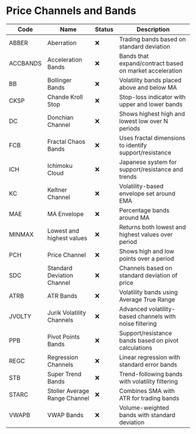 # Price Channels and Bands

| Code       | Name                                  | Status | Description                                                      |
|------------|---------------------------------------|--------|------------------------------------------------------------------|
| ABBER      | Aberration                            | ❌     | Trading bands based on standard deviation                        |
| ACCBANDS   | Acceleration Bands                    | ❌     | Bands that expand/contract based on market acceleration          |
| BB         | Bollinger Bands                       | ❌     | Volatility bands placed above and below MA                       |
| CKSP       | Chande Kroll Stop                     | ❌     | Stop-loss indicator with upper and lower bands                   |
| DC         | Donchian Channel                      | ❌     | Shows highest high and lowest low over N periods                 |
| FCB        | Fractal Chaos Bands                   | ❌     | Uses fractal dimensions to identify support/resistance           |
| ICH        | Ichimoku Cloud                        | ❌     | Japanese system for support/resistance and trends                |
| KC         | Keltner Channel                       | ❌     | Volatility-based envelope set around EMA                         |
| MAE        | MA Envelope                           | ❌     | Percentage bands around MA                                       |
| MINMAX     | Lowest and highest values             | ❌     | Returns both lowest and highest values over period               |
| PCH        | Price Channel                         | ❌     | Shows high and low points over a period                          |
| SDC        | Standard Deviation Channel            | ❌     | Channels based on standard deviation of price                    |
| ATRB       | ATR Bands                            | ❌     | Volatility bands using Average True Range                       |
| JVOLTY     | Jurik Volatility Channels            | ❌     | Advanced volatility-based channels with noise filtering         |
| PPB        | Pivot Points Bands                   | ❌     | Support/resistance bands based on pivot calculations            |
| REGC       | Regression Channels                  | ❌     | Linear regression with standard error bands                     |
| STB        | Super Trend Bands                    | ❌     | Trend-following bands with volatility filtering                 |
| STARC      | Stoller Average Range Channel         | ❌     | Combines SMA with ATR for trading bands                          |
| VWAPB      | VWAP Bands                          | ❌     | Volume-weighted bands with standard deviation                   |
